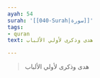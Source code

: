 ```yaml
---
ayah: 54
surah: '[[040-Surah|سورة]]'
tags:
- quran
text: هدى وذكرى لأولي الألباب

---
```

> هدى وذكرى لأولي الألباب
